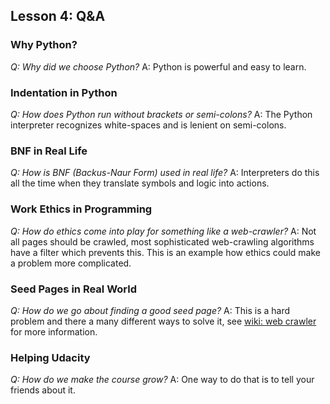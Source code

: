 ## Lesson 4: Q&A

### Why Python?
*Q: Why did we choose Python?*
A: Python is powerful and easy to learn.

### Indentation in Python
*Q: How does Python run without brackets or semi-colons?*
A: The Python interpreter recognizes white-spaces and is lenient on semi-colons.

### BNF in Real Life
*Q: How is BNF (Backus-Naur Form) used in real life?*
A: Interpreters do this all the time when they translate symbols and logic into actions.

### Work Ethics in Programming
*Q: How do ethics come into play for something like a web-crawler?*
A: Not all pages should be crawled, most sophisticated web-crawling algorithms have a filter which prevents this. This is an example how ethics could make a problem more complicated.

### Seed Pages in Real World
*Q: How do we go about finding a good seed page?*
A: This is a hard problem and there a many different ways to solve it, see [wiki: web crawler](https://en.wikipedia.org/wiki/Web_crawler) for more information.

### Helping Udacity
*Q: How do we make the course grow?*
A: One way to do that is to tell your friends about it.
